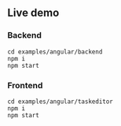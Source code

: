 ## Live demo

### Backend
```
cd examples/angular/backend 
npm i
npm start
```

### Frontend
```
cd examples/angular/taskeditor
npm i
npm start
```
